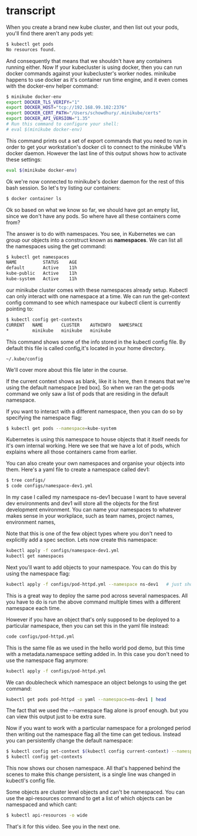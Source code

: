 # transcript

When you create a brand new kube cluster, and then list out your pods, you'll find there aren't any pods yet:

```bash
$ kubectl get pods
No resources found.
```

And consequently that means that we shouldn't have any containers running either. Now If your kubecluster is using docker, then you can run docker commands against your kubecluster's worker nodes. minikube happens to use docker as it's container run time engine, and it even comes with the docker-env helper command: 

```bash
$ minikube docker-env
export DOCKER_TLS_VERIFY="1"
export DOCKER_HOST="tcp://192.168.99.102:2376"
export DOCKER_CERT_PATH="/Users/schowdhury/.minikube/certs"
export DOCKER_API_VERSION="1.35"
# Run this command to configure your shell:
# eval $(minikube docker-env)
```

This command prints out a set of export commands that you need to run in order to get your workstation's docker cli to connect to the minikube VM's docker daemon. However the last line of this output shows how to activate these settings:


```bash
eval $(minikube docker-env)
```

Ok we're now connected to minikube's docker daemon for the rest of this bash session. So let's try listing our containers:

```bash
$ docker container ls
```

Ok so based on what we know so far, we should have got an empty list, since we don't have any pods. So where have all these containers come from?

The answer is to do with namespaces. You see, in Kubernetes we can group our objects into a construct known as **namespaces**. We can list all the namespaces using the get command:

```bash
$ kubectl get namespaces
NAME          STATUS    AGE
default       Active    11h
kube-public   Active    11h
kube-system   Active    11h
```

our minikube cluster comes with these namespaces already setup. Kubectl can only interact with one namespace at a time. We can run the get-context config command to see which namespace our kubectl client is currently pointing to:

```bash
$ kubectl config get-contexts
CURRENT   NAME       CLUSTER    AUTHINFO   NAMESPACE
*         minikube   minikube   minikube
```

This command shows some of the info stored in the kubectl config file. By default this file is called config,it's located in your home directory.


```popup animation
~/.kube/config
```

We'll cover more about this file later in the course.

If the current context shows as blank, like it is here, then it means that we're using the default namespace [red box]. So when we ran the get-pods command we only saw a list of pods that are residing in the default namespace.


If you want to interact with a different namespace, then you can do so by specifying the namespace flag:


```bash
$ kubectl get pods --namespace=kube-system
```

Kubernetes is using this namespace to house objects that it itself needs for it's own internal working. Here we see that we have a lot of pods, which explains where all those containers came from earlier.

You can also create your own namespaces and organise your objects into them. Here's a yaml file to create a namespace called dev1:

```bash
$ tree configs/
$ code configs/namespace-dev1.yml
```

In my case I called my namespace ns-dev1 becuase I want to have several dev environments and dev1 will store all the objects for the first development environment. You can name your namespaces to whatever makes sense in your workplace, such as team names, project names, environment names, 

Note that this is one of the few object types where you don't need to explicitly add a spec section. Lets now create this namespace:

```bash
kubectl apply -f configs/namespace-dev1.yml
kubectl get namespaces
```

Next you'll want to add objects to your namespace. You can do this by using the namespace flag:

```bash
kubectl apply -f configs/pod-httpd.yml --namespace ns-dev1   # just show but dont run. 
```

This is a great way to deploy the same pod across several namespaces. All you have to do is run the above command multiple times with a different namespace each time.

However if you have an object that's only supposed to be deployed to a particular namespace, then you can set this in the yaml file instead:

```bash
code configs/pod-httpd.yml 
```

This is the same file as we used in the hello world pod demo, but this time with a metadata.namespace setting added in. In this case you don't need to use the namespace flag anymore:

```bash
kubectl apply -f configs/pod-httpd.yml
```

We can doublecheck which namespace an object belongs to using the get command:

```bash
kubectl get pods pod-httpd -o yaml --namespace=ns-dev1 | head 
```

The fact that we used the --namespace flag alone is proof enough. but you can view this output just to be extra sure. 



Now if you want to work with a particular namespace for a prolonged period then writing out the namespace flag all the time can get tedious. Instead you can persistently change the default namespace:

```bash
$ kubectl config set-context $(kubectl config current-context) --namespace=ns-dev1
$ kubectl config get-contexts
```

This now shows our chosen namespace. All that's happened behind the scenes to make this change persistent, is a single line was changed in kubectl's config file.




Some objects are cluster level objects and can't be namespaced. You can use the api-resources command to get a list of which objects can be namespaced and which cant:

```bash
$ kubectl api-resources -o wide
```

That's it for this video. See you in the next one. 

